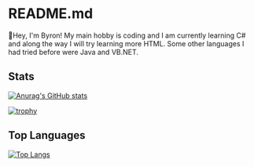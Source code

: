 # README.md

👋Hey, I'm Byron! My main hobby is coding and I am currently learning C# and along the way I will try learning more HTML. Some other languages I had tried before were Java and VB.NET.

## Stats

[![Anurag's GitHub stats](https://github-readme-stats.vercel.app/api?username=byronbytes&show_icons=true&theme=tokyonight&count_private=true&include_all_commits=true)](https://github.com/anuraghazra/github-readme-stats)

[![trophy](https://github-profile-trophy.vercel.app/?username=byronbytes)](https://github.com/ryo-ma/github-profile-trophy)


## Top Languages

[![Top Langs](https://github-readme-stats.vercel.app/api/top-langs/?username=byronbytes&layout=compact&theme=tokyonight&langs_count=8)](https://github.com/byronbytes)


